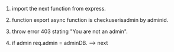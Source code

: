 1. import the next function from express.

2. function export async function is checkuserisadmin by adminid.

3. throw error 403  stating "You are not an admin".

4. if admin req.admin = adminDB. --> next
